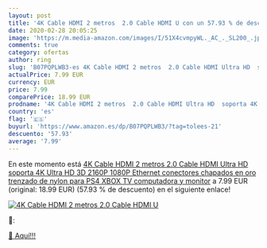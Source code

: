 ```yaml
---
layout: post
title: '4K Cable HDMI 2 metros  2.0 Cable HDMI U con un 57.93 % de descuento'
date: 2020-02-28 20:05:25
image: 'https://m.media-amazon.com/images/I/51X4cvmpyWL._AC_._SL200_.jpg'
comments: true
category: ofertas
author: ring
slug: 'B07PQPLWB3-es 4K Cable HDMI 2 metros  2.0 Cable HDMI Ultra HD  soporta 4K Ultra HD  3D  2160P  1080P  Ethernet  conectores chapados en oro trenzado de nylon para PS4  XBOX  TV  computadora y monitor'
actualPrice: 7.99 EUR
currency: EUR
price: 7.99
comparePrice: 18.99 EUR
prodname: '4K Cable HDMI 2 metros  2.0 Cable HDMI Ultra HD  soporta 4K Ultra HD  3D  2160P  1080P  Ethernet  conectores chapados en oro trenzado de nylon para PS4  XBOX  TV  computadora y monitor'
country: 'es'
flag: '🇪🇸'
buyurl: 'https://www.amazon.es/dp/B07PQPLWB3/?tag=tolees-21'
descuento: '57.93'
average: '7.99'
---
```


En este momento está [4K Cable HDMI 2 metros  2.0 Cable HDMI Ultra HD  soporta 4K Ultra HD  3D  2160P  1080P  Ethernet  conectores chapados en oro trenzado de nylon para PS4  XBOX  TV  computadora y monitor](https://www.amazon.es/dp/B07PQPLWB3/?tag=tolees-21) a 7.99 EUR (original: 18.99 EUR) (57.93 %  de descuento) en el siguiente enlace!

[![4K Cable HDMI 2 metros  2.0 Cable HDMI U](https://m.media-amazon.com/images/I/51X4cvmpyWL._AC_._SL200_.jpg)](https://www.amazon.es/dp/B07PQPLWB3/?tag=tolees-21)

🔎:


[🛒 Aquí!!!](https://www.amazon.es/dp/B07PQPLWB3/?tag=tolees-21)
